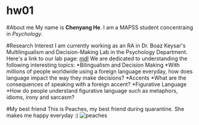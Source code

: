 # hw01

#About me
My name is **Chenyang He**. I am a MAPSS student concentraing in *Psychology*. 

#Research Interest 
I am currently working as an RA in Dr. Boaz Keysar's Multilingualism and Decision-Making Lab in the Psychology Department. 
Here's a link to our lab page:
[mdl](https://mdl.uchicago.edu/)
We are dedicated to understanding the following interesting topics:
*Bilingualism and Decision Making
 *With millions of people worldwide using a foreign language everyday, how does language impact the way they make decisions? 
*Accents
 *What are the consequences of speaking with a foreign accent? 
*Figurative Language
 *How do people understand figurative language such as metaphors, idioms, irony and sarcasm? 

#My best friend
This is Peaches, my best friend during quarantine.
She makes me happy everyday :)
![peaches](https://github.com/sarahcy1/hw01/blob/master/IMG_4007.jpg)
